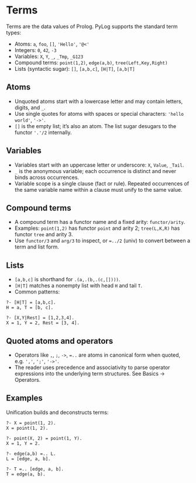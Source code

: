 # Terms

Terms are the data values of Prolog. PyLog supports the standard term types:

- Atoms: `a`, `foo`, `[]`, `'Hello'`, `'@<'`
- Integers: `0`, `42`, `-3`
- Variables: `X`, `Y`, `_`, `_Tmp`, `_G123`
- Compound terms: `point(1,2)`, `edge(a,b)`, `tree(Left,Key,Right)`
- Lists (syntactic sugar): `[]`, `[a,b,c]`, `[H|T]`, `[a,b|T]`

Atoms
-----

- Unquoted atoms start with a lowercase letter and may contain letters, digits, and `_`.
- Use single quotes for atoms with spaces or special characters: `'hello world'`, `'->'`.
- `[]` is the empty list; it’s also an atom. The list sugar desugars to the functor `'.'/2` internally.

Variables
---------

- Variables start with an uppercase letter or underscore: `X`, `Value`, `_Tail`.
- `_` is the anonymous variable; each occurrence is distinct and never binds across occurrences.
- Variable scope is a single clause (fact or rule). Repeated occurrences of the same variable name within a clause must unify to the same value.

Compound terms
--------------

- A compound term has a functor name and a fixed arity: `functor/arity`.
- Examples: `point(1,2)` has functor `point` and arity 2; `tree(L,K,R)` has functor `tree` and arity 3.
- Use `functor/3` and `arg/3` to inspect, or `=../2` (univ) to convert between a term and list form.

Lists
-----

- `[a,b,c]` is shorthand for `.(a,.(b,.(c,[])))`.
- `[H|T]` matches a nonempty list with head `H` and tail `T`.
- Common patterns:

```text
?- [H|T] = [a,b,c].
H = a, T = [b, c].

?- [X,Y|Rest] = [1,2,3,4].
X = 1, Y = 2, Rest = [3, 4].
```

Quoted atoms and operators
--------------------------

- Operators like `,`, `;`, `->`, `=..` are atoms in canonical form when quoted, e.g. `','`, `';'`, `'->'`.
- The reader uses precedence and associativity to parse operator expressions into the underlying term structures. See Basics → Operators.

Examples
--------

Unification builds and deconstructs terms:

```text
?- X = point(1, 2).
X = point(1, 2).

?- point(X, 2) = point(1, Y).
X = 1, Y = 2.

?- edge(a,b) =.. L.
L = [edge, a, b].

?- T =.. [edge, a, b].
T = edge(a, b).
```

